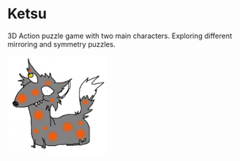 # Ketsu
3D Action puzzle game with two main characters.
Exploring different mirroring and symmetry puzzles.

<img src="ketsu.png" alt="ketsu" style="width: 200px;"/>
